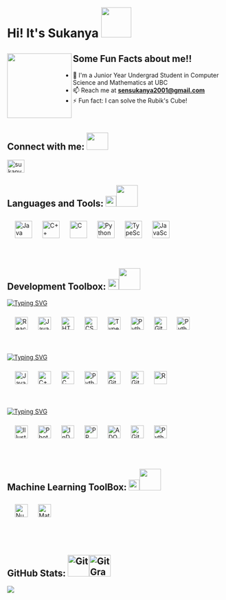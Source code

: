 # Hi! It's Sukanya <img src= "https://media.giphy.com/media/w1OBpBd7kJqHrJnJ13/giphy.gif" width= "70" height= "70">  


## Some Fun Facts about me!! <img align="left" width="150" height="150" src="https://media.giphy.com/media/wY9JZ3GhzgmwATTfUq/giphy.gif">

- 🔭 I'm a Junior Year Undergrad Student in Computer Science and Mathematics at UBC
- 📫 Reach me at **sensukanya2001@gmail.com**
- ⚡ Fun fact: I can solve the Rubik's Cube!




<br>

## Connect with me: <img src= "https://media.giphy.com/media/reJXZ8T1oUqinGzZnY/giphy.gif" width= "50" height= "40">
<p align="left">
<a href="https://www.linkedin.com/in/sukanya-sen-15843a192/" target="blank"><img align="center" src="https://raw.githubusercontent.com/rahuldkjain/github-profile-readme-generator/master/src/images/icons/Social/linked-in-alt.svg" alt="sukanya-sen" height="30" width="40" /></a>
</p>




## Languages and Tools: <img src="https://media.giphy.com/media/UVG0BN8TOMKkPOJS6e/giphy.gif" width="25px"><img src="https://media.giphy.com/media/6LMDGsUHsdRC0/giphy.gif" width="50px">

&nbsp;&nbsp;<img style="margin: 10px" src="https://profilinator.rishav.dev/skills-assets/java-original-wordmark.svg" alt="Java" height="40" />
<img style="margin: 10px" src="https://profilinator.rishav.dev/skills-assets/cplusplus-original.svg" alt="C++" height="40" />
<img style="margin: 10px" src="https://profilinator.rishav.dev/skills-assets/c-original.svg" alt="C" height="40" />
<img style="margin: 10px" src="https://profilinator.rishav.dev/skills-assets/python-original.svg" alt="Python" height="40" /> 
<img style="margin: 10px" src="https://profilinator.rishav.dev/skills-assets/typescript-original.svg" alt="TypeScript" height="40" /> 
<img style="margin: 10px" src="https://profilinator.rishav.dev/skills-assets/javascript-original.svg" alt="JavaScript" height="40" /> 


<br>

## Development Toolbox: <img src="https://media.giphy.com/media/UVG0BN8TOMKkPOJS6e/giphy.gif" width="25px"><img src="https://media.giphy.com/media/6LMDGsUHsdRC0/giphy.gif" width="50px">

[![Typing SVG](https://readme-typing-svg.herokuapp.com?font=Zilla+Slab&color=ff8c00&size=30&width=500&lines=FrontEnd)](https://git.io/typing-svg)

&nbsp;&nbsp;<img style="margin: 10px" src="https://profilinator.rishav.dev/skills-assets/react-original-wordmark.svg" alt="React" height="30" />
<img style="margin: 10px" src="https://profilinator.rishav.dev/skills-assets/javascript-original.svg" alt="Javascript" height="30" />
<img style="margin: 10px" src="https://profilinator.rishav.dev/skills-assets/html5-original-wordmark.svg" alt="HTML5" height="30" /> 
<img style="margin: 10px" src="https://profilinator.rishav.dev/skills-assets/css3-original-wordmark.svg" alt="CSS3" height="30" /> 
<img style="margin: 10px" src="https://profilinator.rishav.dev/skills-assets/typescript-original.svg" alt="TypeScript" height="30" /> 
<img style="margin: 10px" src="https://profilinator.rishav.dev/skills-assets/python-original.svg" alt="Python" height="30" />
<img style="margin: 10px" src="https://profilinator.rishav.dev/skills-assets/git-scm-icon.svg" alt="Git" height="30" />
<img style="margin: 10px" src="https://profilinator.rishav.dev/skills-assets/tableau.svg" alt="Python" height="30" />


<br>


[![Typing SVG](https://readme-typing-svg.herokuapp.com?font=Zilla+Slab&color=ff8c00&size=30&width=500&lines=BackEnd)](https://git.io/typing-svg)

&nbsp;&nbsp;<img style="margin: 10px" src="https://profilinator.rishav.dev/skills-assets/java-original-wordmark.svg" alt="Java" height="30" />
<img style="margin: 10px" src="https://profilinator.rishav.dev/skills-assets/cplusplus-original.svg" alt="C++" height="30" />
<img style="margin: 10px" src="https://profilinator.rishav.dev/skills-assets/c-original.svg" alt="C" height="30" />
<img style="margin: 10px" src="https://profilinator.rishav.dev/skills-assets/python-original.svg" alt="Python" height="30" /> 
<img style="margin: 10px" src="https://profilinator.rishav.dev/skills-assets/logo-title.svg" alt="Git" height="30" />
<img style="margin: 10px" src="https://profilinator.rishav.dev/skills-assets/wordpress.png" alt="Git" height="30" />
<img style="margin: 10px" src="https://profilinator.rishav.dev/skills-assets/R.svg" alt="R" height="30" />



<br>

[![Typing SVG](https://readme-typing-svg.herokuapp.com?font=Zilla+Slab&color=ff8c00&size=30&width=500&lines=Design+and+Creation)](https://git.io/typing-svg)

&nbsp;&nbsp;<img style="margin: 10px" src="https://profilinator.rishav.dev/skills-assets/adobe_illustrator-icon.svg" alt="Illustrator" height="30" />
<img style="margin: 10px" src="https://profilinator.rishav.dev/skills-assets/photoshop-plain.svg" alt="Photoshop" height="30" />
<img style="margin: 10px" src="https://profilinator.rishav.dev/skills-assets/adobeindesign.svg" alt="InDesign" height="30" /> 
<img style="margin: 10px" src="https://profilinator.rishav.dev/skills-assets/adobepremierepro.png" alt="PP" height="30" /> 
<img style="margin: 10px" src="https://profilinator.rishav.dev/skills-assets/adobexd.png" alt="ADOBEXD" height="30" /> 
<img style="margin: 10px" src="https://profilinator.rishav.dev/skills-assets/lightroom.png" alt="Git" height="30" />
<img style="margin: 10px" src="https://profilinator.rishav.dev/skills-assets/figma-icon.svg" alt="Python" height="30" />



<br>

## Machine Learning ToolBox: <img src="https://media.giphy.com/media/UVG0BN8TOMKkPOJS6e/giphy.gif" width="25px"><img src="https://media.giphy.com/media/6LMDGsUHsdRC0/giphy.gif" width="50px">
&nbsp;&nbsp;<img style="margin: 10px" src="https://upload.wikimedia.org/wikipedia/commons/3/31/NumPy_logo_2020.svg" alt="Numpy" height="30" /> 
<img style="margin: 10px" src="https://upload.wikimedia.org/wikipedia/commons/0/01/Created_with_Matplotlib-logo.svg" alt="Matplotlib" height="30" /> 

<br>


<br />

## GitHub Stats: <img src="https://media.giphy.com/media/KzJkzjggfGN5Py6nkT/giphy.gif"  width="50px" alt="Git"/><img src= "https://media.giphy.com/media/AynUwd5uKhIevEWx54/giphy.gif" width="50px" alt="GitGraph"/>&nbsp;<b height="70px"> <br>

<!-- [[Sukanya's GitHub stats](https://github-readme-stats.vercel.app/api?username=ssen04&show_icons=true&theme=radical)](https://github.com/ssen04/github-readme-stats) -->
<p><img align="center" src="https://github-readme-streak-stats.herokuapp.com/?user=ssen04&theme=radical&custom_title=streak-stats&hide_border=true&layout=compact" /></p>

